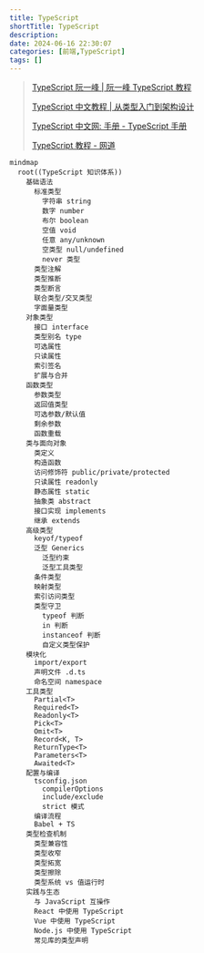 ```yaml
---
title: TypeScript
shortTitle: TypeScript
description: 
date: 2024-06-16 22:30:07
categories: [前端,TypeScript]
tags: []
---
```


> [TypeScript 阮一峰 | 阮一峰 TypeScript 教程](https://typescript.p6p.net/)
>
> [TypeScript 中文教程 | 从类型入门到架构设计](https://ts.p6p.net/)
>
> [TypeScript 中文网: 手册 - TypeScript 手册](https://ts.nodejs.cn/docs/handbook/intro.html)
>
> [TypeScript 教程 - 网道](https://wangdoc.com/typescript/)



```MERMAID
mindmap
  root((TypeScript 知识体系))
    基础语法
      标准类型
        字符串 string
        数字 number
        布尔 boolean
        空值 void
        任意 any/unknown
        空类型 null/undefined
        never 类型
      类型注解
      类型推断
      类型断言
      联合类型/交叉类型
      字面量类型
    对象类型
      接口 interface
      类型别名 type
      可选属性
      只读属性
      索引签名
      扩展与合并
    函数类型
      参数类型
      返回值类型
      可选参数/默认值
      剩余参数
      函数重载
    类与面向对象
      类定义
      构造函数
      访问修饰符 public/private/protected
      只读属性 readonly
      静态属性 static
      抽象类 abstract
      接口实现 implements
      继承 extends
    高级类型
      keyof/typeof
      泛型 Generics
        泛型约束
        泛型工具类型
      条件类型
      映射类型
      索引访问类型
      类型守卫
        typeof 判断
        in 判断
        instanceof 判断
        自定义类型保护
    模块化
      import/export
      声明文件 .d.ts
      命名空间 namespace
    工具类型
      Partial<T>
      Required<T>
      Readonly<T>
      Pick<T>
      Omit<T>
      Record<K, T>
      ReturnType<T>
      Parameters<T>
      Awaited<T>
    配置与编译
      tsconfig.json
        compilerOptions
        include/exclude
        strict 模式
      编译流程
      Babel + TS
    类型检查机制
      类型兼容性
      类型收窄
      类型拓宽
      类型擦除
      类型系统 vs 值运行时
    实践与生态
      与 JavaScript 互操作
      React 中使用 TypeScript
      Vue 中使用 TypeScript
      Node.js 中使用 TypeScript
      常见库的类型声明

```





